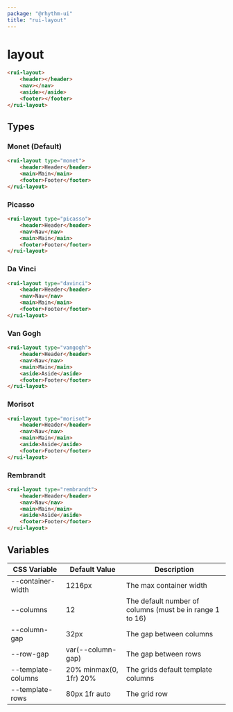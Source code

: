 ```yaml
---
package: "@rhythm-ui"
title: "rui-layout"
---
```

# layout

```html
<rui-layout>
	<header></header>
	<nav></nav>
	<aside></aside>
	<footer></footer>
</rui-layout>
```

## Types

### Monet (Default)

```html preview
<rui-layout type="monet">
	<header>Header</header>
	<main>Main</main>
	<footer>Footer</footer>
</rui-layout>
```

### Picasso

```html preview
<rui-layout type="picasso">
	<header>Header</header>
	<nav>Nav</nav>
	<main>Main</main>
	<footer>Footer</footer>
</rui-layout>
```

### Da Vinci

```html preview
<rui-layout type="davinci">
	<header>Header</header>
	<nav>Nav</nav>
	<main>Main</main>
	<footer>Footer</footer>
</rui-layout>
```
### Van Gogh

```html preview
<rui-layout type="vangogh">
	<header>Header</header>
	<nav>Nav</nav>
	<main>Main</main>
	<aside>Aside</aside>
	<footer>Footer</footer>
</rui-layout>
```

### Morisot

```html preview
<rui-layout type="morisot">
	<header>Header</header>
	<nav>Nav</nav>
	<main>Main</main>
	<aside>Aside</aside>
	<footer>Footer</footer>
</rui-layout>
```

### Rembrandt

```html preview
<rui-layout type="rembrandt">
	<header>Header</header>
	<nav>Nav</nav>
	<main>Main</main>
	<aside>Aside</aside>
	<footer>Footer</footer>
</rui-layout>
```

 ## Variables

| CSS Variable | Default Value | Description |
| --- | --- | --- |
| --container-width | 1216px | The max container width  | 
| --columns | 12 | The default number of columns (must be in range 1 to 16)  | 
| --column-gap | 32px | The gap between columns  | 
| --row-gap | var(--column-gap) | The gap between rows  | 
| --template-columns | 20% minmax(0, 1fr) 20% | The grids default template columns  | 
| --template-rows | 80px 1fr auto | The grid row  | 
